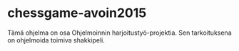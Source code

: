 # chessgame-avoin2015
Tämä ohjelma on osa Ohjelmoinnin harjoitustyö-projektia. Sen tarkoituksena on ohjelmoida toimiva shakkipeli.
